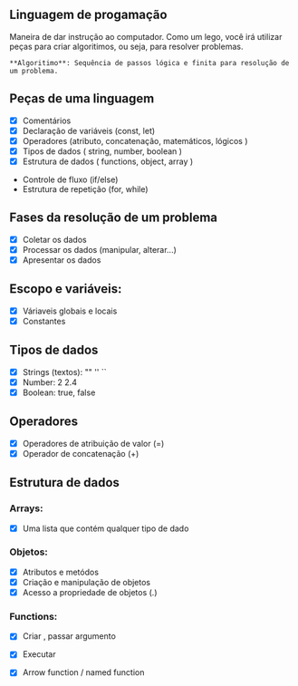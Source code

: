 ## Linguagem de progamação

Maneira de dar instrução ao computador.
Como um lego, você irá utilizar peças para criar algoritimos, ou seja, para resolver problemas.

    **Algoritimo**: Sequência de passos lógica e finita para resolução de um problema.

## Peças de uma linguagem

- [x] Comentários
- [x] Declaração de variáveis (const, let)
- [x] Operadores (atributo, concatenação, matemáticos, lógicos )
- [x] Tipos de dados ( string, number, boolean )
- [x] Estrutura de dados ( functions, object, array )
- Controle de fluxo (if/else)
- Estrutura de repetição (for, while)

## Fases da resolução de um problema

- [x] Coletar os dados
- [x] Processar os dados (manipular, alterar...)
- [x] Apresentar os dados

## Escopo e variáveis:

- [x] Váriaveis globais e locais
- [x] Constantes

## Tipos de dados 

- [x] Strings (textos): "" '' ``
- [x] Number: 2 2.4
- [x] Boolean: true, false

## Operadores

- [x] Operadores de atribuição de valor (=)
- [x] Operador de concatenação (+)

## Estrutura de dados 

### Arrays: 

- [x] Uma lista que contém qualquer tipo de dado

### Objetos:

- [x] Atributos e metódos 
- [x] Criação e manipulação de objetos
- [x] Acesso a propriedade de objetos (.)

### Functions: 

- [x] Criar , passar argumento
- [x] Executar
- [x] Arrow function / named function   


